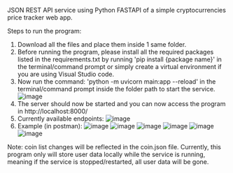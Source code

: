 JSON REST API service using Python FASTAPI of a simple cryptocurrencies price tracker web app.

Steps to run the program:
1. Download all the files and place them inside 1 same folder.
2. Before running the program, please install all the required packages listed in the requirements.txt by running 'pip install {package name}' in the terminal/command prompt or simply create a virtual environment if you are using Visual Studio code.
3. Now run the command: 'python -m uvicorn main:app --reload' in the terminal/command prompt inside the folder path to start the service.
   ![image](https://github.com/Est87/Simple-cryptocurrencies-price-tracker-web-api/assets/78466216/8c3c24a2-dd3b-4c0d-a371-607ccda8e217)
4. The server should now be started and you can now access the program in http://localhost:8000/
5. Currently available endpoints:
   ![image](https://github.com/Est87/Simple-cryptocurrencies-price-tracker-web-api/assets/78466216/38b5d357-2ace-424f-8040-edc1e146d801)
6. Example (in postman):
   ![image](https://github.com/Est87/Simple-cryptocurrencies-price-tracker-web-api/assets/78466216/ec9d128e-1b52-40ce-b241-253c94bb71ab)
   ![image](https://github.com/Est87/Simple-cryptocurrencies-price-tracker-web-api/assets/78466216/ef4d4eab-a3d0-4846-a703-2036391dc15c)
   ![image](https://github.com/Est87/Simple-cryptocurrencies-price-tracker-web-api/assets/78466216/d88c7c9a-f75e-40d7-bf2d-d5d34e6c385c)
   ![image](https://github.com/Est87/Simple-cryptocurrencies-price-tracker-web-api/assets/78466216/eef8de98-32f5-454b-bb0d-dc919d439e85)
   ![image](https://github.com/Est87/Simple-cryptocurrencies-price-tracker-web-api/assets/78466216/b7db5826-0825-4b26-bc9d-62f07b7ab331)
   ![image](https://github.com/Est87/Simple-cryptocurrencies-price-tracker-web-api/assets/78466216/55dd9c8a-cb6e-49b5-97fb-4a80ad907074)

Note: coin list changes will be reflected in the coin.json file. Currently, this program only will store user data locally while the service is running, meaning if the service is stopped/restarted, all user data will be gone.
